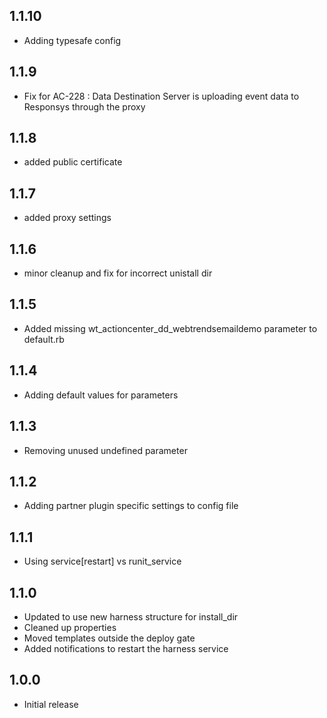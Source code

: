 ## 1.1.10
* Adding typesafe config

## 1.1.9
* Fix for AC-228 : Data Destination Server is uploading event data to Responsys through the proxy

## 1.1.8
* added public certificate

## 1.1.7
* added proxy settings

## 1.1.6
* minor cleanup and fix for incorrect unistall dir

## 1.1.5
* Added missing wt_actioncenter_dd_webtrendsemaildemo parameter to default.rb

## 1.1.4
* Adding default values for parameters

## 1.1.3
* Removing unused undefined parameter

## 1.1.2
* Adding partner plugin specific settings to config file

## 1.1.1
* Using service[restart] vs runit_service

## 1.1.0
* Updated to use new harness structure for install_dir
* Cleaned up properties
* Moved templates outside the deploy gate
* Added notifications to restart the harness service

## 1.0.0
* Initial release
